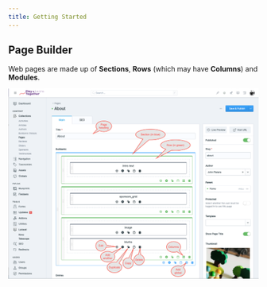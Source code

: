```yaml
---
title: Getting Started
---
```


## Page Builder

Web pages are made up of **Sections**, **Rows** (which may have **Columns**) and **Modules**.

![](docs/.vuepress/public/images/buildamic-page-builder-01.png)
